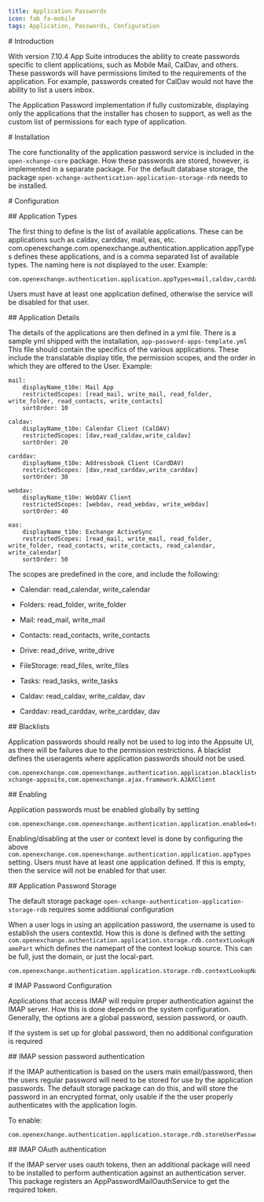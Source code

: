 ```yaml
title: Application Passwords
icon: fab fa-mobile
tags: Application, Passwords, Configuration
```

# Introduction

With version 7.10.4 App Suite introduces the ability to create passwords specific to client applications, such as Mobile Mail, CalDav, and others. These passwords will have permissions limited to the requirements of the application. For example, passwords created for CalDav would not have the ability to list a users inbox.

The Application Password implementation if fully customizable, displaying only the applications that the installer has chosen to support, as well as the custom list of permissions for each type of application.

# Installation

The core functionality of the application password service is included in the `open-xchange-core` package. How these passwords are stored, however, is implemented in a separate package. For the default database storage, the package `open-xchange-authentication-application-storage-rdb` needs to be installed.

# Configuration

## Application Types

The first thing to define is the list of available applications. These can be applications such as caldav, carddav, mail, eas, etc. com.openexchange.com.openexchange.authentication.application.appTypes defines these applications, and is a comma separated list of available types. The naming here is not displayed to the user. Example:

```
com.openexchange.authentication.application.appTypes=mail,caldav,carddav,drive,dav,eas
```

Users must have at least one application defined, otherwise the service will be disabled for that user.

## Application Details

The details of the applications are then defined in a yml file. There is a sample yml shipped with the installation, `app-password-apps-template.yml` This file should contain the specifics of the various applications. These include the translatable display title, the permission scopes, and the order in which they are offered to the User. Example:

```
mail:
    displayName_t10e: Mail App
    restrictedScopes: [read_mail, write_mail, read_folder, write_folder, read_contacts, write_contacts]
    sortOrder: 10

caldav:
    displayName_t10e: Calendar Client (CalDAV)
    restrictedScopes: [dav,read_caldav,write_caldav]
    sortOrder: 20

carddav:
    displayName_t10e: Addressbook Client (CardDAV)
    restrictedScopes: [dav,read_carddav,write_carddav]
    sortOrder: 30

webdav:
    displayName_t10e: WebDAV Client
    restrictedScopes: [webdav, read_webdav, write_webdav]
    sortOrder: 40

eas:
    displayName_t10e: Exchange ActiveSync
    restrictedScopes: [read_mail, write_mail, read_folder, write_folder, read_contacts, write_contacts, read_calendar, write_calendar]
    sortOrder: 50
```

The scopes are predefined in the core, and include the following:

- Calendar: read_calendar, write_calendar
  
- Folders: read_folder, write_folder
  
- Mail: read_mail, write_mail
  
- Contacts: read_contacts, write_contacts
  
- Drive: read_drive, write_drive
  
- FileStorage: read_files, write_files
  
- Tasks: read_tasks, write_tasks
  
- Caldav: read_caldav, write_caldav, dav
  
- Carddav: read_carddav, write_carddav, dav
  

## Blacklists

Application passwords should really not be used to log into the Appsuite UI, as there will be failures due to the permission restrictions. A blacklist defines the useragents where application passwords should not be used.

```
com.openexchange.com.openexchange.authentication.application.blacklistedClients=open-xchange-appsuite,com.openexchange.ajax.framework.AJAXClient
```

## Enabling

Application passwords must be enabled globally by setting

```
com.openexchange.com.openexchange.authentication.application.enabled=true
```

Enabling/disabling at the user or context level is done by configuring the above `com.openexchange.com.openexchange.authentication.application.appTypes` setting.  Users must have at least one application defined.  If this is empty, then the service will not be enabled for that user.

## Application Password Storage

The default storage package `open-xchange-authentication-application-storage-rdb` requires some additional configuration

When a user logs in using an application password, the username is used to establish the users contextId. How this is done is defined with the setting `com.openexchange.authentication.application.storage.rdb.contextLookupNamePart` which defines the namepart of the context lookup source.  This can be full, just the domain, or just the local-part.

```
com.openexchange.authentication.application.storage.rdb.contextLookupNamePart=domain
```

# IMAP Password Configuration

Applications that access IMAP will require proper authentication against the IMAP server. How this is done depends on the system configuration. Generally, the options are a global password, session password, or oauth.

If the system is set up for global password, then no additional configuration is required

## IMAP session password authentication

If the IMAP authentication is based on the users main email/password, then the users regular password will need to be stored for use by the application passwords. The default storage package can do this, and will store the password in an encrypted format, only usable if the the user properly authenticates with the application login.

To enable:

```
com.openexchange.authentication.application.storage.rdb.storeUserPassword=true
```

## IMAP OAuth authentication

If the IMAP server uses oauth tokens, then an additional package will need to be installed to perform authentication against an authentication server. This package registers an AppPasswordMailOauthService to get the required token.